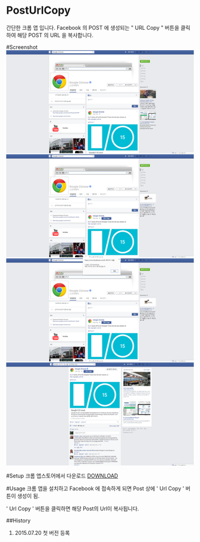 # PostUrlCopy
간단한 크롬 앱 입니다.
Facebook 의 POST 에 생성되는 " URL Copy " 버튼을 클릭하여 해당 POST 의 URL 을 복사합니다. 

#Screenshot
![ScreenShot](/screenshot/step1.png)
![ScreenShot](/screenshot/step2.png)
![ScreenShot](/screenshot/step3.png)
![ScreenShot](/screenshot/step4.png)

#Setup
크롬 앱스토어에서 다운로드
[DOWNLOAD](https://chrome.google.com/webstore/detail/usefl-fb-posturlcopy/deknmfolloahfnkmjbnhaoglefljhkao?utm_source=chrome-ntp-icon "DOWNLOAD")

#Usage
크롬 앱을 설치하고 Facebook 에 접속하게 되면
Post 상에 ' Url Copy ' 버튼이 생성이 됨.

' Url Copy ' 버튼을 클릭하면 해당 Post의 Url이 복사됩니다.

##History
1. 2015.07.20 첫 버전 등록